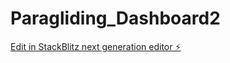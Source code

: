 # Paragliding_Dashboard2

[Edit in StackBlitz next generation editor ⚡️](https://stackblitz.com/~/github.com/room512/Paragliding_Dashboard2)